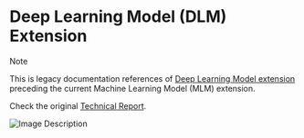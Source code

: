 # Deep Learning Model (DLM) Extension

<!-- lint disable no-undefined-references -->

> [!NOTE]
> This is legacy documentation references of [Deep Learning Model extension](https://github.com/crim-ca/dlm-extension)
> preceding the current Machine Learning Model (MLM) extension.

<!-- lint enable no-undefined-references -->

Check the original [Technical Report](https://github.com/crim-ca/CCCOT03/raw/main/CCCOT03_Rapport%20Final_FINAL_EN.pdf).

![Image Description](https://i.imgur.com/cVAg5sA.png)
